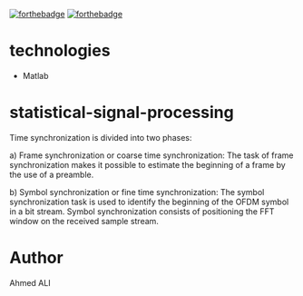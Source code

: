 [![forthebadge](https://forthebadge.com/images/badges/cc-0.svg)](https://forthebadge.com) [![forthebadge](https://forthebadge.com/images/badges/made-with-mathlab.svg)](https://www.java.com/fr/)

# technologies
- Matlab

# statistical-signal-processing

Time synchronization is divided into two phases: 

a) Frame synchronization or coarse time synchronization: The task of frame synchronization makes it possible to estimate the beginning of a frame by the use of a preamble. 

b) Symbol synchronization or fine time synchronization: The symbol synchronization task is used to identify the beginning of the OFDM symbol in a bit stream. Symbol synchronization consists of positioning the FFT window on the received sample stream.

# Author
Ahmed ALI

